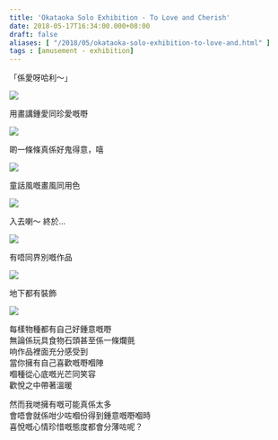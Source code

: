 ```yaml
---
title: 'Okataoka Solo Exhibition - To Love and Cherish'
date: 2018-05-17T16:34:00.000+08:00
draft: false
aliases: [ "/2018/05/okataoka-solo-exhibition-to-love-and.html" ]
tags : [amusement - exhibition]
---
```


「係愛呀哈利～」  

![](/images/okataokalove.jpg)

用畫講鍾愛同珍愛嘅嘢  

![](/images/okataokalove1.jpg)

啲一條條真係好鬼得意，嘻  

![](/images/okataokalove2.jpg)

童話風嘅畫風同用色  

![](/images/okataokalove3.jpg)

入去喇～ 終於...  

![](/images/okataokalove4.jpg)

有唔同界別嘅作品  

![](/images/okataokalove5.jpg)

地下都有裝飾  

![](/images/okataokalove6.jpg)

每樣物種都有自己好鍾意嘅嘢  
無論係玩具食物石頭甚至係一條爛氈  
响作品裡面充分感受到  
當你擁有自己喜歡嘅嘢嗰陣  
嗰種從心底嘅光芒同笑容  
歡悅之中帶著溫暖  
  
然而我哋擁有嘅可能真係太多  
會唔會就係咁少咗嗰份得到鍾意嘅嘢嗰時  
喜悅嘅心情珍惜嘅態度都會分薄咗呢？
